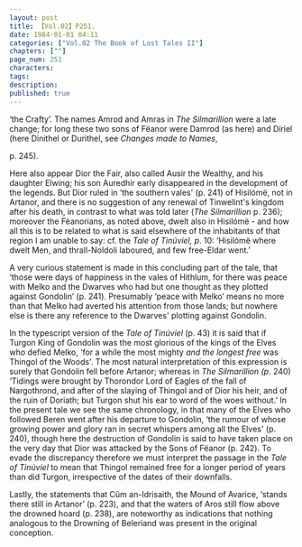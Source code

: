```yaml
---
layout: post
title: 【Vol.02】P251.
date: 1984-01-01 04:11
categories: ["Vol.02 The Book of Lost Tales II"]
chapters: [""]
page_num: 251
characters: 
tags: 
description: 
published: true
---
```


<p style="text-indent: 0;">
‘the Crafty’. The names Amrod and Amras in <I>The Silmarillion</I> were a late change; for long these two sons of Fëanor were Damrod (as here) and Díriel (here Dinithel or Durithel, see <I>Changes made to Names</I>,
</p>

p. 245).

Here also appear Dior the Fair, also called Ausir the Wealthy, and his daughter Elwing; his son Auredhir early disappeared in the development of the legends. But Dior ruled in ‘the southern vales' (p. 241) of Hisilómë, not in Artanor, and there is no suggestion of any renewal of Tinwelint's kingdom after his death, in contrast to what was told later (<I>The Silmarillion</I> p. 236); moreover the Fëanorians, as noted above, dwelt also in Hisilómë - and how all this is to be related to what is said elsewhere of the inhabitants of that region I am unable to say: cf. the <I>Tale of Tinúviel, p</I>. 10: ‘Hisilómë where dwelt Men, and thrall-Noldoli laboured, and few free-Eldar went.’

A very curious statement is made in this concluding part of the tale, that ‘those were days of happiness in the vales of Hithlum, for there was peace with Melko and the Dwarves who had but one thought as they plotted against Gondolin’ (p. 241). Presumably ‘peace with Melko’ means no more than that Melko had averted his attention from those lands; but nowhere else is there any reference to the Dwarves' plotting against Gondolin.

In the typescript version of the <I>Tale of Tinúviel</I> (p. 43) it is said that if Turgon King of Gondolin was the most glorious of the kings of the Elves who defied Melko, ‘for a while the most mighty <I>and the longest free</I> was Thingol of the Woods'. The most natural interpretation of this expression is surely that Gondolin fell before Artanor; whereas in <I>The Silmarillion (p</I>. 240) ‘Tidings were brought by Thorondor Lord of Eagles of the fall of Nargothrond, and after of the slaying of Thingol and of Dior his heir, and of the ruin of Doriath; but Turgon shut his ear to word of the woes without.’ In the present tale we see the same chronology, in that many of the Elves who followed Beren went after his departure to Gondolin, ‘the rumour of whose growing power and glory ran in secret whispers among all the Elves' (p. 240), though here the destruction of Gondolin is said to have taken place on the very day that Dior was attacked by the Sons of Fëanor (p. 242). To evade the discrepancy therefore we must interpret the passage in the <I>Tale of Tinúviel</I> to mean that Thingol remained free for a longer period of years than did Turgon, irrespective of the dates of their downfalls.

Lastly, the statements that Cûm an-Idrisaith, the Mound of Avarice, ‘stands there still in Artanor’ (p. 223), and that the waters of Aros still flow above the drowned hoard (p. 238), are noteworthy as indications that nothing analogous to the Drowning of Beleriand was present in the original conception.

